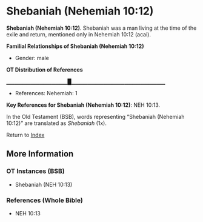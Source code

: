 # Shebaniah (Nehemiah 10:12)
**Shebaniah (Nehemiah 10:12)**. 
Shebaniah was a man living at the time of the exile and return, mentioned only in Nehemiah 10:12 (acai). 




**Familial Relationships of Shebaniah (Nehemiah 10:12)**


* Gender: male


**OT Distribution of References**

▁▁▁▁▁▁▁▁▁▁▁▁▁▁▁█▁▁▁▁▁▁▁▁▁▁▁▁▁▁▁▁▁▁▁▁▁▁▁
* References: Nehemiah: 1



**Key References for Shebaniah (Nehemiah 10:12)**: 
NEH 10:13. 


In the Old Testament (BSB), words representing “Shebaniah (Nehemiah 10:12)” are translated as 
*Shebaniah* (1x). 




Return to [Index](00-Index.md)

## More Information

### OT Instances (BSB)

* Shebaniah (NEH 10:13)



### References (Whole Bible)

* NEH 10:13



